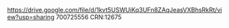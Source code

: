 https://drive.google.com/file/d/1kvt5USWUiKq3UFn8ZAqJeasVXBhsRkRt/view?usp=sharing
700725556 CRN:12675

